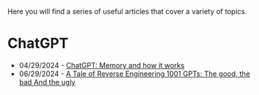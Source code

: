 Here you will find a series of useful articles that cover a variety of topics.

# ChatGPT

- 04/29/2024 - [ChatGPT: Memory and how it works](./chatgpt-bio-tool-and-memory/chatgpt-bio-and-memory.md)
- 06/29/2024 - [A Tale of Reverse Engineering 1001 GPTs: The good, the bad And the ugly](./recon2024-bigbadugly/README.md)
